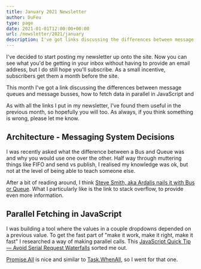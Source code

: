 ```yaml
---
title: January 2021 Newsletter
author: DuFeu
type: page
date: 2021-01-01T12:00:00+00:00
url: /newsletter/2021/january
description: I've got links discussing the differences between message queues and message busses, how to fetch data in parallel in JavaScript and
---
```


I've decided to start posting my newsletter up onto the site. Now you can see what you'd be getting in your inbox without having to provide an email address, but I do still hope you'll subscribe. As a small incentive, subscribers get them a month before the site.

This month I've got a link discussing the differences between message queues and message busses, how to fetch data in parallel in JavaScript and

As with all the links I put in my newsletter, I've found them useful in the previous month, so hopefully you will too. As always, if you think something is wrong, please let me know.

## Architecture - Messaging System Decisions

I was recently asked what the difference between a Bus and Queue was and why you would use one over the other. Half way through muttering things like FIFO and send vs publish, I realised my knowledge was ok, but not at the level of being able to teach someone else.

After a bit of reading around, I think [Steve Smith, aka Ardalis nails it with Bus or Queue](https://ardalis.com/bus-or-queue/). What I particularly like is the link to stack overflow, to provide even more information.

## Parallel Fetching in JavaScript

I was building a tool where the values in a couple dropdowns depended on a previous value. To get the fast part of "make it work, make it right, make it fast" I researched a way of making parallel calls. This [JavaScript Quick Tip — Avoid Serial Request Waterfalls](https://medium.com/javascript-scene/javascript-quick-tip-avoid-serial-request-waterfalls-d03c4021d5fa) sorted me out.

[Promise.All](https://developer.mozilla.org/en-US/docs/Web/JavaScript/Reference/Global_Objects/Promise/all) is nice and similar to [Task.WhenAll](https://docs.microsoft.com/en-us/dotnet/api/system.threading.tasks.task.whenall?view=net-5.0), so I went for that one.
